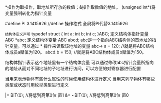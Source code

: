 \*操作为取操作，取地址所存放的数值；\&操作取数值的地址。
(unsigned int*)将变量强制转化为指针变量

\#define     PI      3.1415926       //define 操作格式   全局将PI代替3.1415926

`结构体定义声明`
typedef struct {
	int a;
	int b;
	int c;
}ABC; 
定义结构体指针变量 ABC \*abc;
定义结构体变量        ABC abcd;
abc是一个指向ABC结构体的首地址的指针变量。可以通过 \* 操作来读取该地址的变量
abc-> a = 120;    //就是将ABC结构体成员a赋值为120。
abcd.b = 150;    //就是将ABC结构体成员b赋值为150。

结构体指针表示这个地址里有一个结构体变量
可以通过修改abc指针变量所指向的地址从而对不同地址的子地址进行访问，可以方便的对寄存器进行配置

当用来表示物体有些什么属性的时候使用结构体进行定义
当用来列举物体有哪些类型或状态时用枚举类型进行定义

|= BIT(0);          //将低到高第0位 置1
&= ~BIT(0);      //将低到高第0位 置0


